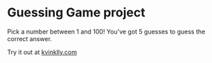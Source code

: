 # Guessing Game project

Pick a number between 1 and 100! You've got 5 guesses to guess the correct answer.

Try it out at [kvinklly.com](http://kvinklly.com/gg/)

